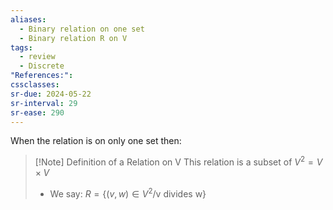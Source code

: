 ```yaml
---
aliases:
  - Binary relation on one set
  - Binary relation R on V
tags:
  - review
  - Discrete
"References:": 
cssclasses:
sr-due: 2024-05-22
sr-interval: 29
sr-ease: 290
---
```

When the relation is on only one set then: 

> [!Note] Definition of a Relation on V
> This relation is a subset of $V^2 = V\times V$
> + We say: $R = \{(v,w)\in V^2/ \text{v divides w}\}$ 

